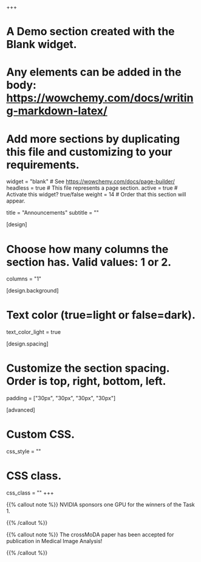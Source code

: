 +++
# A Demo section created with the Blank widget.
# Any elements can be added in the body: https://wowchemy.com/docs/writing-markdown-latex/
# Add more sections by duplicating this file and customizing to your requirements.

widget = "blank"  # See https://wowchemy.com/docs/page-builder/
headless = true  # This file represents a page section.
active = true  # Activate this widget? true/false
weight = 14  # Order that this section will appear.

title = "Announcements"
subtitle = ""

[design]
  # Choose how many columns the section has. Valid values: 1 or 2.
  columns = "1"

[design.background]
  # Text color (true=light or false=dark).
  text_color_light = true

[design.spacing]
  # Customize the section spacing. Order is top, right, bottom, left.
  padding = ["30px", "30px", "30px", "30px"]

[advanced]
 # Custom CSS. 
 css_style = ""
 
 # CSS class.
 css_class = ""
+++

{{% callout note %}}
NVIDIA sponsors one GPU for the winners of the Task 1. </p>
{{% /callout %}}

{{% callout note %}}
The crossMoDA paper has been accepted for publication in Medical Image Analysis!</a>  </p>
{{% /callout %}}

<!-- {{% callout note %}}
The crossMoDA paper has been accepted has been accepted for publication in Medical Image Analysis and is available on <a href="https://arxiv.org/pdf/2201.02831.pdf" target="_blank"> arXiv.</a>  </p>
{{% /callout %}} -->
 

<!-- {{% callout note %}}
The crossMoDA 2021 paper has been submitted to Medical Image Analysis and is available on <a href="https://arxiv.org/pdf/2201.02831.pdf" target="_blank"> arXiv.</a>  </p>
{{% /callout %}} -->
 